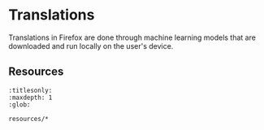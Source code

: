 # Translations

Translations in Firefox are done through machine learning models that are downloaded and run locally on the user's device.

## Resources

```{toctree}
:titlesonly:
:maxdepth: 1
:glob:

resources/*
```
